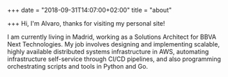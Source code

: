 +++
date = "2018-09-31T14:07:00+02:00"
title = "about"

+++
Hi, I'm Alvaro, thanks for visiting my personal site!

I am currently living in Madrid, working as a Solutions Architect for BBVA Next Technologies. My job involves designing and implementing scalable, highly available distributed systems infrastructure in AWS, automating infrastructure self-service through CI/CD pipelines, and also programming orchestrating scripts and tools in Python and Go.
